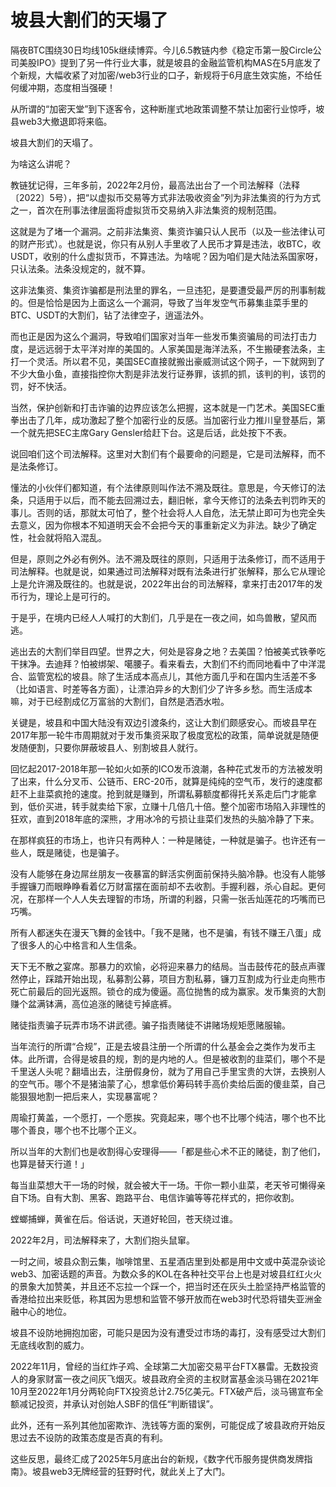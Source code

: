 # 坡县大割们的天塌了

隔夜BTC围绕30日均线105k继续博弈。今儿6.5教链内参《稳定币第一股Circle公司美股IPO》提到了另一件行业大事，就是坡县的金融监管机构MAS在5月底发了个新规，大幅收紧了对加密/web3行业的口子，新规将于6月底生效实施，不给任何缓冲期，态度相当强硬！

从所谓的“加密天堂”到下逐客令，这种断崖式地政策调整不禁让加密行业惊呼，坡县web3大撤退即将来临。

坡县大割们的天塌了。

为啥这么讲呢？

教链犹记得，三年多前，2022年2月份，最高法出台了一个司法解释（法释〔2022〕5号），把“以虚拟币交易等方式非法吸收资金”列为非法集资的行为方式之一，首次在刑事法律层面将虚拟货币交易纳入非法集资的规制范围。

这就是为了堵一个漏洞。之前非法集资、集资诈骗只认人民币（以及一些法律认可的财产形式）。也就是说，你只有从别人手里收了人民币才算是违法，收BTC，收USDT，收别的什么虚拟货币，不算违法。为啥呢？因为咱们是大陆法系国家呀，只认法条。法条没规定的，就不算。

这非法集资、集资诈骗都是刑法里的罪名，一旦违犯，是要遭受最严厉的刑事制裁的。但是恰恰是因为上面这么一个漏洞，导致了当年发空气币募集韭菜手里的BTC、USDT的大割们，钻了法律空子，逍遥法外。

而也正是因为这么个漏洞，导致咱们国家对当年一些发币集资骗局的司法打击力度，是远远弱于太平洋对岸的美国的。人家美国是海洋法系，不生搬硬套法条，主打一个灵活。所以君不见，美国SEC直接就搬出豪威测试这个网子，一下就网到了不少大鱼小鱼，直接指控你大割是非法发行证券罪，该抓的抓，该判的判，该罚的罚，好不快活。

当然，保护创新和打击诈骗的边界应该怎么把握，这本就是一门艺术。美国SEC重拳出击了几年，成功激起了整个加密行业的反感。当加密行业力推川皇登基后，第一个就先把SEC主席Gary Gensler给赶下台。这是后话，此处按下不表。

说回咱们这个司法解释。这里对大割们有个最要命的问题是，它是司法解释，而不是法条修订。

懂法的小伙伴们都知道，有个法律原则叫作法不溯及既往。意思是，今天修订的法条，只适用于以后，而不能去回溯过去，翻旧帐，拿今天修订的法条去判罚昨天的事儿。否则的话，那就太可怕了，整个社会将人人自危，法无禁止即可为也完全失去意义，因为你根本不知道明天会不会把今天的事重新定义为非法。缺少了确定性，社会就将陷入混乱。

但是，原则之外必有例外。法不溯及既往的原则，只适用于法条修订，而不适用于司法解释。也就是说，如果通过司法解释对既有法条进行扩张解释，那么它从理论上是允许溯及既往的。也就是说，2022年出台的司法解释，拿来打击2017年的发币行为，理论上是可行的。

于是乎，在境内已经人人喊打的大割们，几乎是在一夜之间，如鸟兽散，望风而逃。

逃出去的大割们举目四望。世界之大，何处是容身之地？去美国？怕被美式铁拳吃干抹净。去迪拜？怕被绑架、噶腰子。看来看去，大割们不约而同地看中了中洋混合、监管宽松的坡县。除了生活成本高点儿，其他方面几乎和在国内生活差不多（比如语言、时差等各方面），让漂泊异乡的大割们少了许多乡愁。而生活成本嘛，对于已经割成亿万富翁的大割们，自然是洒洒水啦。

关键是，坡县和中国大陆没有双边引渡条约，这让大割们颇感安心。而坡县早在2017年那一轮牛市周期就对于发币集资采取了极度宽松的政策，简单说就是随便发随便割，只要你屏蔽坡县人、别割坡县人就行。

回忆起2017-2018年那一轮如火如荼的ICO发币浪潮，各种花式发币的方法被发明了出来，什么分叉币、公链币、ERC-20币，就算是纯纯的空气币，发行的速度都赶不上韭菜疯抢的速度。抢到就是赚到，所谓私募额度都得托关系走后门才能拿到，低价买进，转手就卖给下家，立赚十几倍几十倍。整个加密市场陷入非理性的狂欢，直到2018年底的深熊，才用冰冷的亏损让韭菜们发热的头脑冷静了下来。

在那样疯狂的市场上，也许只有两种人：一种是赌徒，一种就是骗子。也许还有一些人，既是赌徒，也是骗子。

没有人能够在身边屌丝朋友一夜暴富的鲜活实例面前保持头脑冷静。也没有人能够手握镰刀而眼睁睁看着亿万财富摆在面前却不去收割。手握利器，杀心自起。更何况，在那样一个人人失去理智的市场，所谓的利器，只需一张舌灿莲花的巧嘴而已巧嘴。

所有人都迷失在漫天飞舞的金钱中。「我不是赌，也不是骗，有钱不赚王八蛋」成了很多人的心中格言和人生信条。

天下无不散之宴席。那暴力的欢愉，必将迎来暴力的结局。当击鼓传花的鼓点声骤然停止，踩踏开始出现，私募割公募，项目方割私募，镰刀互割成为行业走向熊市死亡前最后的回光返照。锁仓的成为傻逼。高位抛售的成为赢家。发币集资的大割赚个盆满钵满，高位追涨的赌徒亏掉底裤。

赌徒指责骗子玩弄市场不讲武德。骗子指责赌徒不讲赌场规矩愿赌服输。

当年流行的所谓“合规”，正是去坡县注册一个所谓的什么基金会之类作为发币主体。此所谓，合得是坡县的规，割的是内地的人。但是被收割的韭菜们，哪个不是千里送人头呢？翻墙出去，注册假身份，就为了用自己手里宝贵的大饼，去换别人的空气币。哪个不是猪油蒙了心，想拿低价筹码转手高价卖给后面的傻韭菜，自己能狠狠地割一把后来人，实现暴富呢？

周瑜打黄盖，一个愿打，一个愿挨。究竟起来，哪个也不比哪个纯洁，哪个也不比哪个善良，哪个也不比哪个正义。

所以当年的大割们也是收割得心安理得——「都是些心术不正的赌徒，割了他们，也算是替天行道！」

每当韭菜想大干一场的时候，就会被大干一场。干你一颗小韭菜，老天爷可懒得亲自下场。自有大割、黑客、跑路平台、电信诈骗等等花样式的，把你收割。

螳螂捕蝉，黄雀在后。俗话说，天道好轮回，苍天绕过谁。

2022年2月，司法解释来了，大割们抱头鼠窜。

一时之间，坡县众割云集，咖啡馆里、五星酒店里到处都是用中文或中英混杂谈论web3、加密话题的声音。为数众多的KOL在各种社交平台上也是对坡县红红火火的景象大加赞美，并且还不忘拉一个踩一个，把当时还在灰头土脸坚持严格监管的香港给拉出来贬低，称其因为思想和监管不够开放而在web3时代恐将错失亚洲金融中心的地位。

坡县不设防地拥抱加密，可能只是因为没有遭受过市场的毒打，没有感受过大割们无底线收割的威力。

2022年11月，曾经的当红炸子鸡、全球第二大加密交易平台FTX暴雷。无数投资人的身家财富一夜之间灰飞烟灭。坡县政府全资的主权财富基金淡马锡在2021年10月至2022年1月分两轮向FTX投资总计2.75亿美元。FTX破产后，淡马锡宣布全额减记投资，并承认对创始人SBF的信任“判断错误”。

此外，还有一系列其他加密欺诈、洗钱等方面的案例，可能促成了坡县政府开始反思过去不设防的政策态度是否真的有利。

这些反思，最终汇成了2025年5月底出台的新规，《数字代币服务提供商发牌指南》。坡县web3无牌经营的狂野时代，就此关上了大门。
